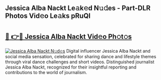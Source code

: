 ## Jessica Alba Nackt Le𝚊k𝚎d N𝚞𝚍es - Part-DLR Photos Vid𝚎o Le𝚊ks pRuQI

# <h2><a href="http://fb2nv8.evod.top/?m=Jessica+Alba+Nackt">🔗 👉🔴 Jessica Alba Nackt Vid𝚎o Ph𝚘t𝚘s</a></h2>

[![Jessica Alba Nackt N𝚞d𝚎s](https://i.imgur.com/8V9OHl7.gif)](http://fb2nv8.evod.top/?m=Jessica+Alba+Nackt)
Digital influencer Jessica Alba Nackt and social media sensation, celebrated for sharing dance and lifestyle themes through viral dance challenges and short videos. Distinguished journalist Jessica Alba Nackt, recognized for their insightful reporting and contributions to the world of journalism. 
